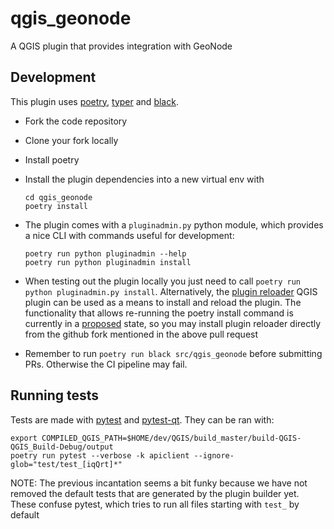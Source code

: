 # qgis_geonode

A QGIS plugin that provides integration with GeoNode

## Development

This plugin uses [poetry], [typer] and [black].

- Fork the code repository
- Clone your fork locally
- Install poetry
- Install the plugin dependencies into a new virtual env with
  
  ```
  cd qgis_geonode
  poetry install
  ```

- The plugin comes with a `pluginadmin.py` python module, which provides a nice CLI 
  with commands useful for development:
  
  ```
  poetry run python pluginadmin --help
  poetry run python pluginadmin install
  ```
  
- When testing out the plugin locally you just need to call 
  `poetry run python pluginadmin.py install`. Alternatively, the [plugin reloader] QGIS 
  plugin can be used as a means to install and reload the plugin. The functionality 
  that allows re-running the poetry install command is currently in a [proposed] state, 
  so you may install plugin reloader directly from the github fork mentioned in the 
  above pull request
  
- Remember to run `poetry run black src/qgis_geonode` before submitting PRs. Otherwise 
  the CI pipeline may fail.
  

## Running tests

Tests are made with [pytest] and [pytest-qt]. They can be ran with:

```
export COMPILED_QGIS_PATH=$HOME/dev/QGIS/build_master/build-QGIS-QGIS_Build-Debug/output
poetry run pytest --verbose -k apiclient --ignore-glob="test/test_[iqQrt]*"
```

NOTE: The previous incantation seems a bit funky because we have not removed the 
default tests that are generated by the plugin builder yet. These confuse pytest, 
which tries to run all files starting with `test_` by default


[poetry]: https://python-poetry.org/
[typer]: https://typer.tiangolo.com/
[black]: https://github.com/psf/black
[plugin reloader]: https://github.com/borysiasty/plugin_reloader
[proposed]: https://github.com/borysiasty/plugin_reloader/pull/22
[pytest]: https://docs.pytest.org/en/latest/
[pytest-qt]: https://github.com/pytest-dev/pytest-qt
